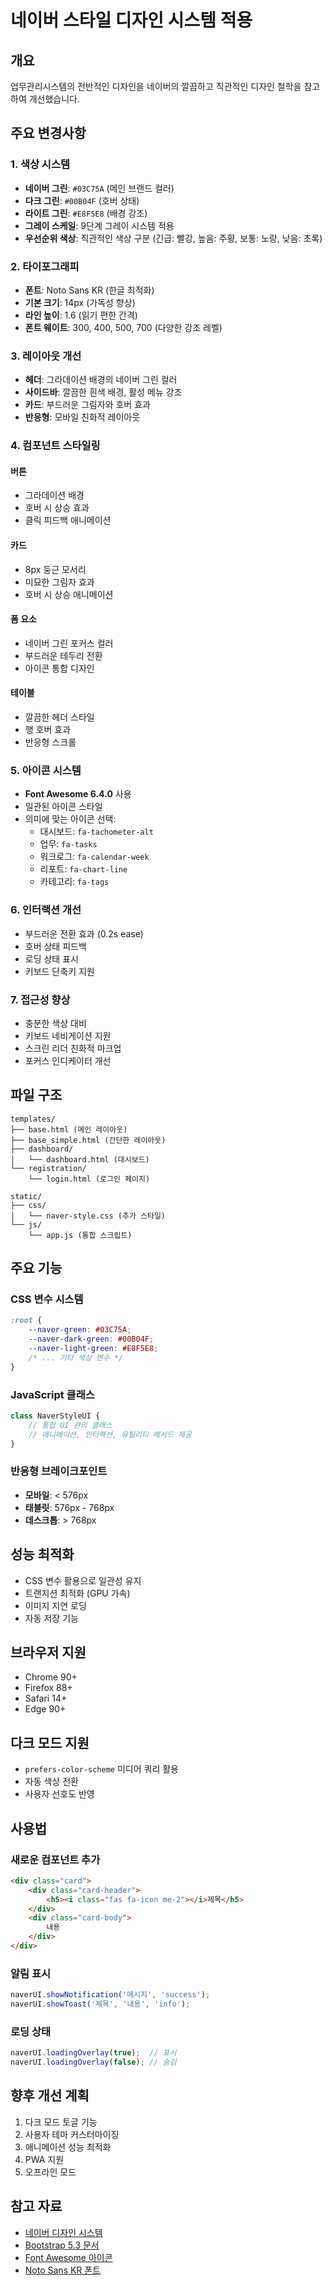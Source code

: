 # 네이버 스타일 디자인 시스템 적용

## 개요
업무관리시스템의 전반적인 디자인을 네이버의 깔끔하고 직관적인 디자인 철학을 참고하여 개선했습니다.

## 주요 변경사항

### 1. 색상 시스템
- **네이버 그린**: `#03C75A` (메인 브랜드 컬러)
- **다크 그린**: `#00B04F` (호버 상태)
- **라이트 그린**: `#E8F5E8` (배경 강조)
- **그레이 스케일**: 9단계 그레이 시스템 적용
- **우선순위 색상**: 직관적인 색상 구분 (긴급: 빨강, 높음: 주황, 보통: 노랑, 낮음: 초록)

### 2. 타이포그래피
- **폰트**: Noto Sans KR (한글 최적화)
- **기본 크기**: 14px (가독성 향상)
- **라인 높이**: 1.6 (읽기 편한 간격)
- **폰트 웨이트**: 300, 400, 500, 700 (다양한 강조 레벨)

### 3. 레이아웃 개선
- **헤더**: 그라데이션 배경의 네이버 그린 컬러
- **사이드바**: 깔끔한 흰색 배경, 활성 메뉴 강조
- **카드**: 부드러운 그림자와 호버 효과
- **반응형**: 모바일 친화적 레이아웃

### 4. 컴포넌트 스타일링

#### 버튼
- 그라데이션 배경
- 호버 시 상승 효과
- 클릭 피드백 애니메이션

#### 카드
- 8px 둥근 모서리
- 미묘한 그림자 효과
- 호버 시 상승 애니메이션

#### 폼 요소
- 네이버 그린 포커스 컬러
- 부드러운 테두리 전환
- 아이콘 통합 디자인

#### 테이블
- 깔끔한 헤더 스타일
- 행 호버 효과
- 반응형 스크롤

### 5. 아이콘 시스템
- **Font Awesome 6.4.0** 사용
- 일관된 아이콘 스타일
- 의미에 맞는 아이콘 선택:
  - 대시보드: `fa-tachometer-alt`
  - 업무: `fa-tasks`
  - 워크로그: `fa-calendar-week`
  - 리포트: `fa-chart-line`
  - 카테고리: `fa-tags`

### 6. 인터랙션 개선
- 부드러운 전환 효과 (0.2s ease)
- 호버 상태 피드백
- 로딩 상태 표시
- 키보드 단축키 지원

### 7. 접근성 향상
- 충분한 색상 대비
- 키보드 네비게이션 지원
- 스크린 리더 친화적 마크업
- 포커스 인디케이터 개선

## 파일 구조

```
templates/
├── base.html (메인 레이아웃)
├── base_simple.html (간단한 레이아웃)
├── dashboard/
│   └── dashboard.html (대시보드)
└── registration/
    └── login.html (로그인 페이지)

static/
├── css/
│   └── naver-style.css (추가 스타일)
└── js/
    └── app.js (통합 스크립트)
```

## 주요 기능

### CSS 변수 시스템
```css
:root {
    --naver-green: #03C75A;
    --naver-dark-green: #00B04F;
    --naver-light-green: #E8F5E8;
    /* ... 기타 색상 변수 */
}
```

### JavaScript 클래스
```javascript
class NaverStyleUI {
    // 통합 UI 관리 클래스
    // 애니메이션, 인터랙션, 유틸리티 메서드 제공
}
```

### 반응형 브레이크포인트
- **모바일**: < 576px
- **태블릿**: 576px - 768px
- **데스크톱**: > 768px

## 성능 최적화
- CSS 변수 활용으로 일관성 유지
- 트랜지션 최적화 (GPU 가속)
- 이미지 지연 로딩
- 자동 저장 기능

## 브라우저 지원
- Chrome 90+
- Firefox 88+
- Safari 14+
- Edge 90+

## 다크 모드 지원
- `prefers-color-scheme` 미디어 쿼리 활용
- 자동 색상 전환
- 사용자 선호도 반영

## 사용법

### 새로운 컴포넌트 추가
```html
<div class="card">
    <div class="card-header">
        <h5><i class="fas fa-icon me-2"></i>제목</h5>
    </div>
    <div class="card-body">
        내용
    </div>
</div>
```

### 알림 표시
```javascript
naverUI.showNotification('메시지', 'success');
naverUI.showToast('제목', '내용', 'info');
```

### 로딩 상태
```javascript
naverUI.loadingOverlay(true);  // 표시
naverUI.loadingOverlay(false); // 숨김
```

## 향후 개선 계획
1. 다크 모드 토글 기능
2. 사용자 테마 커스터마이징
3. 애니메이션 성능 최적화
4. PWA 지원
5. 오프라인 모드

## 참고 자료
- [네이버 디자인 시스템](https://naver.design/)
- [Bootstrap 5.3 문서](https://getbootstrap.com/)
- [Font Awesome 아이콘](https://fontawesome.com/)
- [Noto Sans KR 폰트](https://fonts.google.com/noto/specimen/Noto+Sans+KR)
